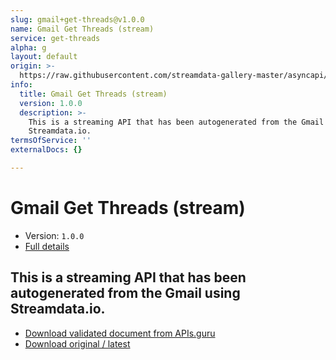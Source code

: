 ```yaml
---
slug: gmail+get-threads@v1.0.0
name: Gmail Get Threads (stream)
service: get-threads
alpha: g
layout: default
origin: >-
  https://raw.githubusercontent.com/streamdata-gallery-master/asyncapi/master/_listings/gmail/gmail-get-threads-stream-async.md
info:
  title: Gmail Get Threads (stream)
  version: 1.0.0
  description: >-
    This is a streaming API that has been autogenerated from the Gmail using
    Streamdata.io.
termsOfService: ''
externalDocs: {}

---
```

# Gmail Get Threads (stream)

* Version: `1.0.0`
* [Full details](../html/gmail+get-threads@v1.0.0.html)



## This is a streaming API that has been autogenerated from the Gmail using Streamdata.io.



* [Download validated document from APIs.guru](https://raw.githubusercontent.com/APIs-guru/asyncapi-directory/master/docs/APIs/gmail%2Bget-threads%40v1.0.0.yaml)
* [Download original / latest](https://raw.githubusercontent.com/streamdata-gallery-master/asyncapi/master/_listings/gmail/gmail-get-threads-stream-async.md)

<script type="application/ld+json">
{
  "@context": "http://schema.org/",
  "@type": "WebAPI",
  "description": "This is a streaming API that has been autogenerated from the Gmail using Streamdata.io.",
  "documentation": "",

  "name": "Gmail Get Threads (stream)"
}
</script>

